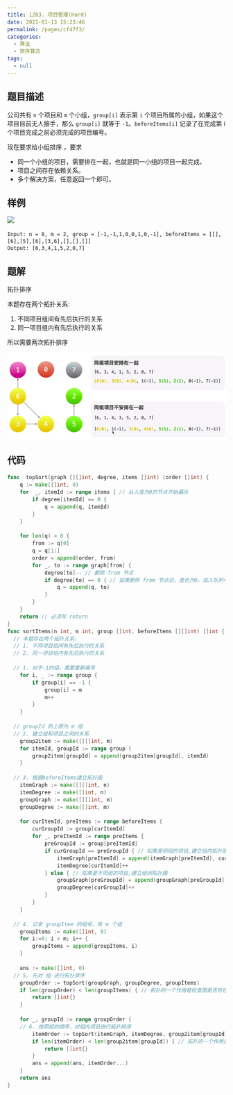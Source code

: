 ```yaml
---
title: 1203. 项目管理(Hard)
date: 2021-01-13 15:23:46
permalink: /pages/cf47f3/
categories: 
  - 算法
  - 排序算法
tags: 
  - null
---
```


## 题目描述

公司共有 `n` 个项目和  `m` 个小组，`group[i]` 表示第 `i` 个项目所属的小组，如果这个项目目前无人接手，那么 `group[i]` 就等于 `-1`。`beforeItems[i]` 记录了在完成第 i 个项目完成之前必须完成的项目编号。

现在要求给小组排序 ，要求

- 同一个小组的项目，需要排在一起，也就是同一小组的项目一起完成、
- 项目之间存在依赖关系。
- 多个解决方案，任意返回一个即可。

## 样例

![](https://assets.leetcode.com/uploads/2019/09/11/1359_ex1.png)

```
Input: n = 8, m = 2, group = [-1,-1,1,0,0,1,0,-1], beforeItems = [[],[6],[5],[6],[3,6],[],[],[]]
Output: [6,3,4,1,5,2,0,7]
```

## 题解

拓扑排序

本题存在两个拓扑关系:

1. 不同项目组间有先后执行的关系
2. 同一项目组内有先后执行的关系 

所以需要两次拓扑排序

<img src="./assets/img/image-20210113153206008.png" alt="image-20210113153206008" style="zoom:50%;" />

## 代码

```go
func  topSort(graph [][]int, degree, items []int) (order []int) {
	q := make([]int, 0)
	for  _, itemId := range items { // 从入度为0的节点开始遍历
		if degree[itemId] == 0 {
			q = append(q, itemId)
		}
	}

	for len(q) > 0 {
		from := q[0]
		q = q[1:]
		order = append(order, from)
		for _, to := range graph[from] { 
			degree[to]-- // 删除 from 节点
			if degree[to] == 0 { // 如果删除 from 节点后，度也为0，加入队列中
				q = append(q, to) 
			}
		}
	}
	return // 必须写 return
}
func sortItems(n int, m int, group []int, beforeItems [][]int) []int {
  // 本题存在两个拓扑关系: 
  // 1. 不同项目组间有先后执行的关系 
  // 2. 同一项目组内有先后执行的关系 

  // 1. 对于-1的组，需要重新编号
	for i, _ := range group {
		if group[i] == -1 {
			group[i] = m
			m++
		}
	}
  
  // groupId 的上限为 m 组
  // 2. 建立组和项目之间的关系
	group2item := make([][]int, m)
	for itemId, groupId := range group {
		group2item[groupId] = append(group2item[groupId], itemId)
	}

  // 3. 根据beforeItems建立拓扑图
	itemGraph := make([][]int, n)
	itemDegree := make([]int, n)
	groupGraph := make([][]int, m)
	groupDegree := make([]int, m)

	for curItemId, preItems := range beforeItems {
		curGroupId := group[curItemId]
		for _, preItemId := range preItems {
			preGroupId := group[preItemId]
			if curGroupId == preGroupId { // 如果是同组的项目,建立组内拓扑图
				itemGraph[preItemId] = append(itemGraph[preItemId], curItemId)
				itemDegree[curItemId]++
			} else { // 如果是不同组的项目,建立组间拓扑图
				groupGraph[preGroupId] = append(groupGraph[preGroupId], curGroupId)
				groupDegree[curGroupId]++
			}
		}
	}

  // 4. 记录 groupItem 的组号，有 m 个组
	groupItems := make([]int, 0)
	for i:=0; i < m; i++ {
		groupItems = append(groupItems, i)
	}

	ans := make([]int, 0)
  // 5. 先对 组 进行拓扑排序
	groupOrder := topSort(groupGraph, groupDegree, groupItems)
	if len(groupOrder) < len(groupItems) { // 拓扑的一个作用是检查图是否存在环结构
		return []int{}
	}
	
	for _, groupId := range groupOrder {
    // 6. 按照组的顺序，对组内项目进行拓扑排序
		itemOrder := topSort(itemGraph, itemDegree, group2item[groupId])
		if len(itemOrder) < len(group2item[groupId]) { // 拓扑的一个作用是检查图是否存在环结构
			return []int{}
		}
		ans = append(ans, itemOrder...)
	}
	return ans 
}

```

